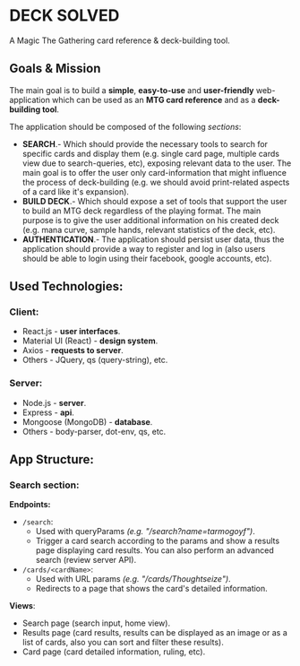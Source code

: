# DECK SOLVED

A Magic The Gathering card reference & deck-building tool.

## Goals & Mission

The main goal is to build a **simple**, **easy-to-use** and **user-friendly** web-application which can be used as an **MTG card reference** and as a **deck-building tool**.

The application should be composed of the following _sections_:

- **SEARCH**.- Which should provide the necessary tools to search for specific cards and display them (e.g. single card page, multiple cards view due to search-queries, etc), exposing relevant data to the user. The main goal is to offer the user only card-information that might influence the process of deck-building (e.g. we should avoid print-related aspects of a card like it's expansion).
- **BUILD DECK**.- Which should expose a set of tools that support the user to build an MTG deck regardless of the playing format. The main purpose is to give the user additional information on his created deck (e.g. mana curve, sample hands, relevant statistics of the deck, etc).
- **AUTHENTICATION**.- The application should persist user data, thus the application should provide a way to register and log in (also users should be able to login using their facebook, google accounts, etc).

## Used Technologies:

### Client:

- React.js - **user interfaces**.
- Material UI (React) - **design system**.
- Axios - **requests to server**.
- Others - JQuery, qs (query-string), etc.

### Server:

- Node.js - **server**.
- Express - **api**.
- Mongoose (MongoDB) - **database**.
- Others - body-parser, dot-env, qs, etc.

## App Structure:

### Search section:

**Endpoints:**

- `/search`:
  - Used with queryParams _(e.g. "/search?name=tarmogoyf")_.
  - Trigger a card search according to the params and show a results page displaying card results. You can also perform an advanced search (review server API).
- `/cards/<cardName>`:
  - Used with URL params _(e.g. "/cards/Thoughtseize")_.
  - Redirects to a page that shows the card's detailed information.

**Views**:

- Search page (search input, home view).
- Results page (card results, results can be displayed as an image or as a list of cards, also you can sort and filter these results).
- Card page (card detailed information, ruling, etc).
